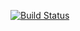 [![Build Status](https://travis-ci.org/alx741/final_web.svg)](https://travis-ci.org/alx741/final_web)
